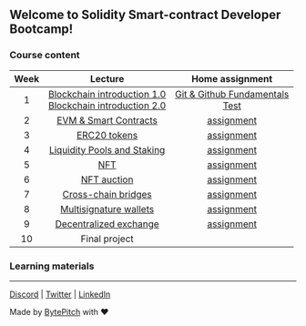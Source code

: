 ## Welcome to Solidity Smart-contract Developer Bootcamp!

### Course content

| Week | Lecture | Home assignment |
| :---:  | :---: | :---: |
| 1 | [Blockchain introduction 1.0](https://docs.google.com/presentation/d/1FDmZtSe_2LRUNE8xLC6Faq4FyMkkcztv2i2-D7ObXf4/edit?usp=drivesdk)<br>[Blockchain introduction 2.0](https://docs.google.com/presentation/d/1sIp5l0bbJpZmGHoRkm5v8PCaS8w_ThIon8eR274l05E/edit) |  [Git & Github Fundamentals](https://classroom.github.com/a/6ktGeu21)<br>[Test](https://forms.gle/BnAxUkvWtdECu4DSA) |
| 2 | [EVM & Smart Contracts](https://docs.google.com/presentation/d/1pwsLzASm_uBsxeyybC_aSvbIVgi93YiAm1eamsIHKKQ/edit#slide=id.gc6f919934_0_0)  | [assignment](https://classroom.github.com/a/fcvRXLNA) |
| 3 | [ERC20 tokens](https://docs.google.com/presentation/d/1WA71SiQlbRFMF2WsVy0KAbucKoUIZEIIJ1hzaXjS9Ys/edit#slide=id.gc6f919934_0_0) | [assignment](https://classroom.github.com/a/6rT6Sx-Z) |
| 4 | [Liquidity Pools and Staking](https://docs.google.com/presentation/d/1jXJK6HKrlLZEA90fJc0SWuTk41v1IA1uVKxzmx8_QZE/edit#slide=id.gc6f919934_0_0) | [assignment](https://classroom.github.com/a/oVYSf7kk) |
| 5 | [NFT](https://docs.google.com/presentation/d/1uqlLt918qvrZgc4-m5UuHWvSXXTaAHXzE0I_2l9qEnI/edit#slide=id.gc6f919934_0_0) | [assignment](https://classroom.github.com/a/J5buHx6o) |
| 6 | [NFT auction]() | [assignment](https://classroom.github.com/a/2dJp7T1z) |
| 7 | [Cross-chain bridges](https://docs.google.com/presentation/d/1QIgOz9HVZIrGNB7CR3YOJeWOozZe-WB3m-8AX4c_ggw/edit#slide=id.gc6f919934_0_0) | [assignment](https://classroom.github.com/a/h2GysFqP) |
| 8 | [Multisignature wallets](https://docs.google.com/presentation/d/1J-5VZFOkTTKrrqVmEhSyenNDIqJu9yr4-K3KOV4L4YI/edit#slide=id.gc6f919934_0_0) | [assignment](https://classroom.github.com/a/EFfMJX1M) |
| 9 | [Decentralized exchange](https://docs.google.com/presentation/d/1ssG9f8lnuSmz8000QDgjwCgUA1Xtj5rrs4aLGhJqB9E/edit#slide=id.gc6f919934_0_0) | [assignment](https://classroom.github.com/a/TLYDFwr3) |
| 10 | Final project |  |

### Learning materials


---
[Discord](https://discord.gg/JKYJBTx9QA) | [Twitter](https://twitter.com/Chainboard_) | [LinkedIn](https://www.linkedin.com/company/chainboard-academy/?viewAsMember=true)  

Made by [BytePitch](https://bytepitch.com/) with ❤️
